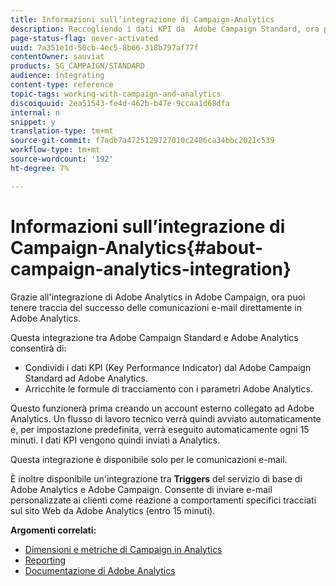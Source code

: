 ```yaml
---
title: Informazioni sull’integrazione di Campaign-Analytics
description: Raccogliendo i dati KPI da  Adobe Campaign Standard, ora puoi condividere i dati delle campagne con Adobe  Analytics per misurare le metriche di marketing delle e-mail da  Adobe Campaign.
page-status-flag: never-activated
uuid: 7a351e1d-50cb-4ec5-8b66-318b797af77f
contentOwner: sauviat
products: SG_CAMPAIGN/STANDARD
audience: integrating
content-type: reference
topic-tags: working-with-campaign-and-analytics
discoiquuid: 2ea51543-fe4d-462b-b47e-9ccaa1d68dfa
internal: n
snippet: y
translation-type: tm+mt
source-git-commit: f7adb7a4725129727010c2486ca34bbc2021c539
workflow-type: tm+mt
source-wordcount: '192'
ht-degree: 7%

---
```



# Informazioni sull’integrazione di Campaign-Analytics{#about-campaign-analytics-integration}

Grazie all&#39;integrazione di Adobe  Analytics in  Adobe Campaign, ora puoi tenere traccia del successo delle comunicazioni e-mail direttamente in Adobe  Analytics.

Questa integrazione tra  Adobe Campaign Standard e Adobe  Analytics consentirà di:

* Condividi i dati KPI (Key Performance Indicator) dal Adobe Campaign Standard  ad Adobe  Analytics.
* Arricchite le formule di tracciamento con i parametri Adobe  Analytics.

Questo funzionerà prima creando un account esterno collegato ad Adobe  Analytics. Un flusso di lavoro tecnico verrà quindi avviato automaticamente e, per impostazione predefinita, verrà eseguito automaticamente ogni 15 minuti. I dati KPI vengono quindi inviati a  Analytics.

Questa integrazione è disponibile solo per le comunicazioni e-mail.

È inoltre disponibile un&#39;integrazione tra **Triggers** del servizio di base di Adobe Analytics e  Adobe Campaign. Consente di inviare e-mail personalizzate ai clienti come reazione a comportamenti specifici tracciati sul sito Web da Adobe  Analytics (entro 15 minuti).

**Argomenti correlati:**

* [Dimensioni e metriche di Campaign in Analytics](../../integrating/using/campaign-dimensions-and-metrics-in-analytics.md)
* [Reporting](../../reporting/using/about-dynamic-reports.md)
* [Documentazione di Adobe  Analytics](https://docs.adobe.com/content/help/en/analytics/integration/adobe-campaign.html)

